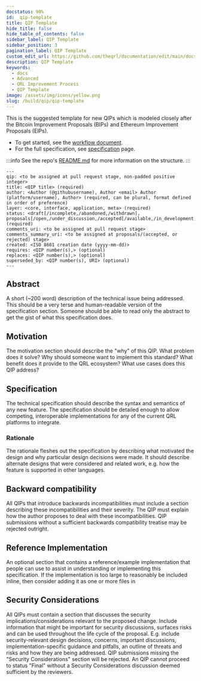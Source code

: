 ```yaml
---
docstatus: 90%
id:  qip-template
title: QIP Template
hide_title: false
hide_table_of_contents: false
sidebar_label: QIP Template
sidebar_position: 3
pagination_label: QIP Template
custom_edit_url: https://github.com/theqrl/documentation/edit/main/docs/Build/QIP/qip-template.md
description: QIP Template
keywords:
  - docs
  - Advanced
  - QRL Improvement Process
  - QIP Template
image: /assets/img/icons/yellow.png
slug: /build/qip/qip-template
---
```


This is the suggested template for new QIPs which is modeled closely after the Bitcoin Improvement Proposals (BIPs) and Ethereum Improvement Proposals (EIPs).

- To get started, see the [workflow document](/build/qip/qip-workflow).
- For the full specification, see [specification](/build/qip/qip-specification) page.

:::info
See the repo's [README.md](https://github.com/theQRL/qips) for more information on the structure.
:::

```frontmatter
---
qip: <to be assigned at pull request stage, non-padded positive integer>
title: <QIP title> (required)
author: <Author (@githubusername), Author <email> Author (platform/username), Author> (required, can be plural, format defined in order of preference)
layer: <core, interface, application, meta> (required)
status: <draft[/incomplete,/abandoned,/withdrawn], proposals[/open,/under_discussion,/accepted[/available,/in_development,/awaiting_hardfork,/completed]/deferred,/rejected]> (required)
comments_uri: <to be assigned at pull request stage>
comments_summary_uri: <to be assigned at proposals/(accepted, or rejected) stage> 
created: <ISO 8601 creation date (yyyy-mm-dd)>
requires: <QIP number(s),> (optional)
replaces: <QIP number(s),> (optional)
superseded_by: <QIP number(s), URI> (optional)
---
```


## Abstract

A short (\~200 word) description of the technical issue being addressed. This should be a very terse and human-readable version of the specification section. Someone should be able to read only the abstract to get the gist of what this specification does.

## Motivation

The motivation section should describe the "why" of this QIP. What problem does it solve? Why should someone want to implement this standard? What benefit does it provide to the QRL ecosystem? What use cases does this QIP address?

## Specification

The technical specification should describe the syntax and semantics of any new feature. The specification should be detailed enough to allow competing, interoperable implementations for any of the current QRL platforms to integrate.

### Rationale

The rationale fleshes out the specification by describing what motivated the design and why particular design decisions were made. It should describe alternate designs that were considered and related work, e.g. how the feature is supported in other languages.

## Backward compatibility

All QIPs that introduce backwards incompatibilities must include a section describing these incompatibilities and their severity. The QIP must explain how the author proposes to deal with these incompatibilities. QIP submissions without a sufficient backwards compatibility treatise may be rejected outright.

## Reference Implementation

An optional section that contains a reference/example implementation that people can use to assist in understanding or implementing this specification. If the implementation is too large to reasonably be included inline, then consider adding it as one or more files in

## Security Considerations

All QIPs must contain a section that discusses the security implications/considerations relevant to the proposed change. Include information that might be important for security discussions, surfaces risks and can be used throughout the life cycle of the proposal. E.g. include security-relevant design decisions, concerns, important discussions, implementation-specific guidance and pitfalls, an outline of threats and risks and how they are being addressed. QIP submissions missing the "Security Considerations" section will be rejected. An QIP cannot proceed to status "Final" without a Security Considerations discussion deemed sufficient by the reviewers.